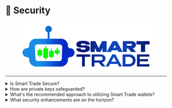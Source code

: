 # 🔑 Security

<figure><img src="../.gitbook/assets/smartlogo (2).png" alt=""><figcaption></figcaption></figure>

***

<details>

<summary>Is Smart Trade Secure?</summary>

\-> Private keys are encrypted using widely-recognized industry encryption protocols, ensuring that they remain inaccessible to any unauthorized entities. Our servers, databases, and website do not store these private keys. Differing from centralized exchanges (CEX), Smart Trade provides users with access to the private keys associated with the trading wallets generated by the platform.&#x20;

\-> This affords you the capability to import these keys into Metamask, granting you full control over your funds within Smart Trade whenever you deem necessary. It's important to approach your wallet as a "hot wallet," adopting the same security considerations as you would with any CEX.&#x20;

\-> We're actively developing new features to enhance your wallet security experience in the near future. For example, one upcoming feature involves automatically transferring BSC out when your balance surpasses a customized threshold amount.

</details>

<details>

<summary>How are private keys safeguarded?</summary>

\-> Private keys are subjected to encryption procedures both when at rest and during transit, employing industry-standard symmetric key encryption/decryption techniques. We maintain a stringent policy of not storing private keys within our servers, databases, or other systems.

</details>

<details>

<summary>What's the recommended approach to utilizing Smart Trade wallets?</summary>

\-> Exercise the same caution with Smart Trade-generated trading wallets as you would with "hot wallets," whether in the context of a CEX or otherwise. Adhering to these principles is crucial: Limit the storage of assets within these wallets to those actively used for trading purposes. Avoid importing your personal wallets into Smart Trade unless a compelling reason necessitates such an action.&#x20;

\-> Periodically regenerate new wallets to enhance security. However, a key advantage Smart Trade offers over traditional CEX\`s is the ability for users to export the private keys of their Smart Trade-generated trading wallets.&#x20;

\->This empowers you to import these keys into your preferred wallet, thereby granting comprehensive control over your assets at any given time.

</details>

<details>

<summary>What security enhancements are on the horizon?</summary>

\-> We're actively planning and developing several security-focused features, including: Automated BSC transfers when your balance exceeds a user-defined threshold.

\-> Capability to whitelist specific addresses for both BSC and token transfers. Implementation of two-factor authentication (2FA) for actions that involve heightened security sensitivity.

</details>
